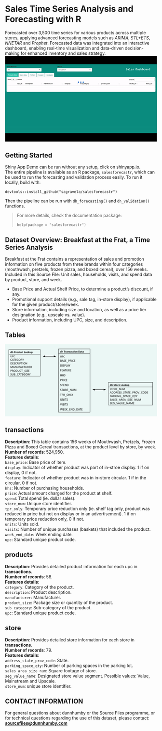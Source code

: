 # Sales Time Series Analysis and Forecasting with R

Forecasted over 3,500 time series for various products across multiple stores, applying advanced forecasting models such as *ARIMA*, *STL+ETS*, *NNETAR* and *Prophet*. Forecasted data was integrated into an interactive dashboard, enabling real-time visualization and data-driven decision-making for enhanced inventory and sales strategy.
 ![Sales Time Series Dashboard](assets/sales_forecast.gif)

## Getting Started
Shiny App Demo can be run without any setup, click on [shinyapp.io](https://sagravela.shinyapps.io/sales-forecast-dashboard/).  
The entire pipeline is available as an R package, `salesforecastr`, which can be used to run the forecasting and validation process easily.
To run it locally, build with:
```{r}
devtools::install_github("sagravela/salesforecastr")
```
Then the pipeline can be run with `dh_forecasting()` and `dh_validation()` functions.  
> For more details, check the documentation package:
> ```{r}
> help(package = "salesforecastr")
> ```


## Dataset Overview: Breakfast at the Frat, a Time Series Analysis
Breakfast at the Frat contains a representation of sales and 
promotion information on five products from three brands 
within four categories (mouthwash, pretzels, frozen pizza, and 
boxed cereal), over 156 weeks. Included in this Source File:
Unit sales, households, visits, and spend data by product, 
store, and week.  
- Base Price and Actual Shelf Price, to determine a product’s 
discount, if any.
- Promotional support details (e.g., sale tag, in-store 
display), if applicable for the given product/store/week.
- Store information, including size and location, as well as a 
price tier designation (e.g., upscale vs. value).
- Product information, including UPC, size, and description.

## Tables
![dataset_details](/assets/data_table.png)

## transactions
**Description**: This table contains 156 weeks of Mouthwash, 
Pretzels, Frozen Pizza and Boxed Cereal transactions, at the 
product level by store, by week.  
**Number of records**: 524,950.  
**Features details**:  
`base_price`: Base price of item.  
`display`: Indicator of whether product was part of in-stroe display. 1 if on display, 0 if not.  
`feature`: Indicator of whether product was in in-store circular. 1 if in the circular, 0 if not.  
`hhs`: Number of purchasing households.  
`price`: Actual amount charged for the product at shelf.  
`spend`: Total spend (ie. dollar sales).  
`store_num`: Unique store identifier.  
`tpr_only`: Temporary price reduction only (ie. shelf tag only, product was reduced in price but not on display or in an advertisement). 1 if on temporary price reduction only, 0 if not.  
`units`: Units sold.  
`visits`: Number of unique purchases (baskets) that included the product.  
`week_end_date`: Week ending date.  
`upc`: Standard unique product code.  

## products
**Description**: Provides detailed product information for each upc in **transactions**.   
**Number of records**: 58.  
**Features details**:  
`category`: Category of the product.  
`description`: Product description.  
`manufacturer`: Manufacturer.  
`product_size`: Package size or quantity of the product.  
`sub_category`: Sub-category of the product.  
`upc`: Standard unique product code.  

## store
**Description**: Provides detailed store information for each store in **transactions**.  
**Number of records**: 79.  
**Features details**:  
`address_state_prov_code`: State.  
`parking_space_qty`: Number of parking spaces in the parking lot.  
`sales_area_size_num`: Square footage of store.  
`seg_value_name`: Designated store value segment. Possible values: Value, Mainstream and 
Upscale.  
`store_num`: unique store identifier.  

## CONTACT INFORMATION
For general questions about dunnhumby or the Source Files 
programme, or for technical questions regarding the use of this 
dataset, please contact:
**sourcefiles@dunnhumby.com**
